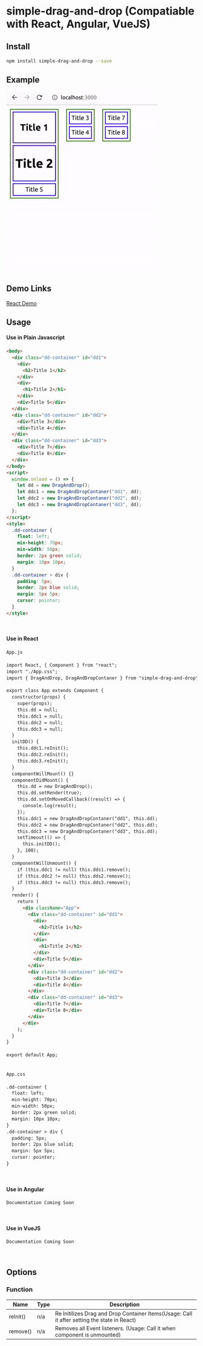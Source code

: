 # simple-drag-and-drop (Compatiable with React, Angular, VueJS)

## Install

```bash
npm install simple-drag-and-drop --save
```

## Example

![](example.gif)

## Demo Links

[React Demo](https://drag-drop-library.bittokazi.com/react)

## Usage

#### Use in Plain Javascript

```html
<body>
  <div class="dd-container" id="dd1">
    <div>
      <h2>Title 1</h2>
    </div>
    <div>
      <h1>Title 2</h1>
    </div>
    <div>Title 5</div>
  </div>
  <div class="dd-container" id="dd2">
    <div>Title 3</div>
    <div>Title 4</div>
  </div>
  <div class="dd-container" id="dd3">
    <div>Title 7</div>
    <div>Title 8</div>
  </div>
</body>
<script>
  window.onload = () => {
    let dd = new DragAndDrop();
    let ddc1 = new DragAndDropContaner("dd1", dd);
    let ddc2 = new DragAndDropContaner("dd2", dd);
    let ddc3 = new DragAndDropContaner("dd3", dd);
  };
</script>
<style>
  .dd-container {
    float: left;
    min-height: 70px;
    min-width: 50px;
    border: 2px green solid;
    margin: 10px 10px;
  }
  .dd-container > div {
    padding: 5px;
    border: 2px blue solid;
    margin: 5px 5px;
    cursor: pointer;
  }
</style>
```

<br>

#### Use in React

```html
App.js

import React, { Component } from "react";
import "./App.css";
import { DragAndDrop, DragAndDropContaner } from "simple-drag-and-drop";

export class App extends Component {
  constructor(props) {
    super(props);
    this.dd = null;
    this.ddc1 = null;
    this.ddc2 = null;
    this.ddc3 = null;
  }
  initDD() {
    this.ddc1.reInit();
    this.ddc2.reInit();
    this.ddc3.reInit();
  }
  componentWillMount() {}
  componentDidMount() {
    this.dd = new DragAndDrop();
    this.dd.setRender(true);
    this.dd.setOnMovedCallback((result) => {
      console.log(result);
    });
    this.ddc1 = new DragAndDropContaner("dd1", this.dd);
    this.ddc2 = new DragAndDropContaner("dd2", this.dd);
    this.ddc3 = new DragAndDropContaner("dd3", this.dd);
    setTimeout(() => {
      this.initDD();
    }, 100);
  }
  componentWillUnmount() {
    if (this.ddc1 != null) this.dds1.remove();
    if (this.ddc2 != null) this.dds2.remove();
    if (this.ddc3 != null) this.dds3.remove();
  }
  render() {
    return (
      <div className="App">
        <div class="dd-container" id="dd1">
          <div>
            <h2>Title 1</h2>
          </div>
          <div>
            <h1>Title 2</h1>
          </div>
          <div>Title 5</div>
        </div>
        <div class="dd-container" id="dd2">
          <div>Title 3</div>
          <div>Title 4</div>
        </div>
        <div class="dd-container" id="dd3">
          <div>Title 7</div>
          <div>Title 8</div>
        </div>
      </div>
    );
  }
}

export default App;


App.css

.dd-container {
  float: left;
  min-height: 70px;
  min-width: 50px;
  border: 2px green solid;
  margin: 10px 10px;
}
.dd-container > div {
  padding: 5px;
  border: 2px blue solid;
  margin: 5px 5px;
  cursor: pointer;
}
```

<br>

#### Use in Angular

```html
Documentation Coming Soon
```

<br>

#### Use in VueJS

```html
Documentation Coming Soon
```

<br>

## Options

### Function

| Name     | Type | Description                                                                                  |
| -------- | :--- | -------------------------------------------------------------------------------------------- |
| reInit() | n/a  | Re Initilizes Drag and Drop Container Items(Usage: Call it after setting the state in React) |
| remove() | n/a  | Removes all Event listeners. (Usage: Call it when component is unmounted)                    |

